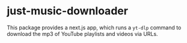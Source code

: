 # just-music-downloader

This package provides a next.js app, which runs a `yt-dlp` command to download the mp3 of YouTube playlists and videos
via URLs.
